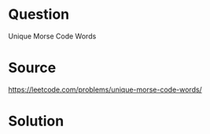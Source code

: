 # Question
Unique Morse Code Words

# Source
https://leetcode.com/problems/unique-morse-code-words/

# Solution
